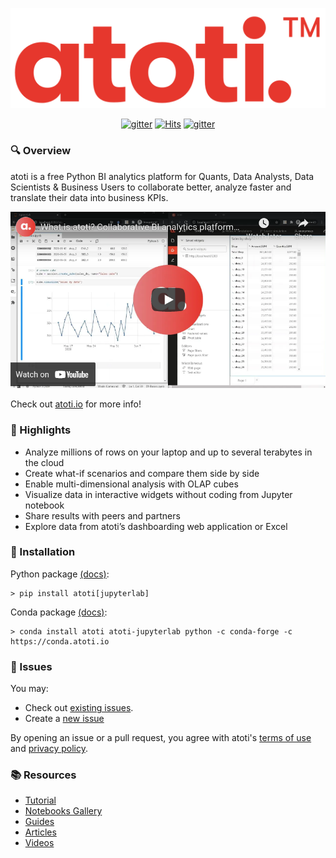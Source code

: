 <p align="center">
  <img src="./assets/logo.png" alt="atoti logo">
</p>

<p align="center">
  <a href="https://gitter.im/atoti/atoti"><img src="https://badges.gitter.im/atoti/atoti.svg" alt="gitter"></a>
  <a href="https://hits.seeyoufarm.com"><img src="https://hits.seeyoufarm.com/api/count/incr/badge.svg?url=https%3A%2F%2Fgithub.com%2Fatoti%2Fatoti&count_bg=%23FF7375&title_bg=%23555555&icon=&icon_color=%23E7E7E7&title=hits&edge_flat=false" alt="Hits"></a>
  <a href="https://stackoverflow.com/questions/tagged/atoti"><img src="https://img.shields.io/badge/StackOverflow-atoti-f58024.svg" alt="gitter"></a>
</p>

### 🔍 Overview

atoti is a free Python BI analytics platform for Quants, Data Analysts, Data Scientists & Business Users to collaborate better, analyze faster and translate their data into business KPIs.

<p align="center">
    <a href="https://www.youtube.com/watch?v=KNvheH-ifAI" target="_blank"><img src="./assets/youtube-preview.png" alt="youtube"></a>
</p>

Check out [atoti.io](https://www.atoti.io) for more info!

### 🔭 Highlights

- Analyze millions of rows on your laptop and up to several terabytes in the cloud
- Create what-if scenarios and compare them side by side
- Enable multi-dimensional analysis with OLAP cubes
- Visualize data in interactive widgets without coding from Jupyter notebook
- Share results with peers and partners
- Explore data from atoti’s dashboarding web application or Excel

### 🧰 Installation

Python package [(docs)](https://docs.atoti.io/latest/installation.html#python-package):

```console
> pip install atoti[jupyterlab]
```

Conda package [(docs)](https://docs.atoti.io/latest/installation.html#conda-package):

```console
> conda install atoti atoti-jupyterlab python -c conda-forge -c https://conda.atoti.io
```

### 🎫 Issues

You may:

- Check out [existing issues](https://github.com/atoti/atoti/issues).
- Create a [new issue](https://github.com/atoti/atoti/issues/new/choose)

By opening an issue or a pull request, you agree with atoti's [terms of use](https://www.atoti.io/terms) and [privacy policy](https://www.atoti.io/privacy-policy).

### 📚 Resources

- [Tutorial](https://docs.atoti.io/latest/tutorial/tutorial.html)
- [Notebooks Gallery](https://github.com/atoti/notebooks)
- [Guides](https://www.atoti.io/atoti-starting-guides/)
- [Articles](https://www.atoti.io/articles/)
- [Videos](https://www.atoti.io/resources/videos/)
